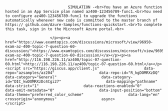 <p class="card-text">
							
								SIMULATION -<br>You have an Azure function hosted in an App Service plan named az400-123456789-func1.<br>You need to configure az400-123456789-func1 to upgrade the functions automatically whenever new code is committed to the master branch of https:// github.com/Azure-Samples/functions-quickstart.<br>To complete this task, sign in to the Microsoft Azure portal.<br>
							
						</p><p><a href="https://www.examtopics.com/discussions/microsoft/view/96950-exam-az-400-topic-7-question-60-discussion/">https://www.examtopics.com/discussions/microsoft/view/96950-exam-az-400-topic-7-question-60-discussion/</a></p><p><a href="http://116.198.226.11/az400/topic-07-question-60.html">http://116.198.226.11/az400/topic-07-question-60.html</a></p><script src="https://giscus.app/client.js"                    data-repo="azsamples/az204"                    data-repo-id="R_kgDOMRXzDQ"                    data-category="General"                    data-category-id="DIC_kwDOMRXzDc4Cgi27"                    data-mapping="pathname"                    data-strict="1"                    data-reactions-enabled="0"                    data-emit-metadata="0"                    data-input-position="bottom"                    data-theme="preferred_color_scheme"                    data-lang="en"                    crossorigin="anonymous"                    async>                    </script>